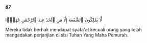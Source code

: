 ##### 87

<span class="ayah">لَّا يَمْلِكُونَ ٱلشَّفَٰعَةَ إِلَّا مَنِ ٱتَّخَذَ عِندَ ٱلرَّحْمَٰنِ عَهْدًۭا</span>

<span class="ayah_translation">Mereka tidak berhak mendapat syafa'at kecuali orang yang telah mengadakan perjanjian di sisi Tuhan Yang Maha Pemurah.</span>
